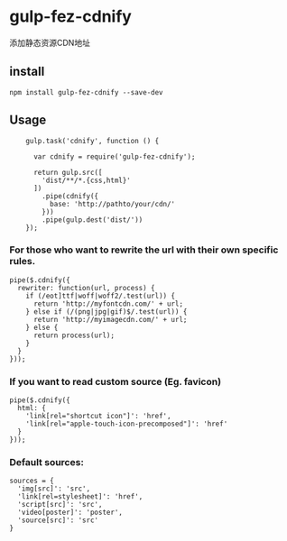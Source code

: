 # gulp-fez-cdnify

添加静态资源CDN地址

## install
```
npm install gulp-fez-cdnify --save-dev
```

## Usage
```
    gulp.task('cdnify', function () {

      var cdnify = require('gulp-fez-cdnify');

      return gulp.src([
        'dist/**/*.{css,html}'
      ])
        .pipe(cdnify({
          base: 'http://pathto/your/cdn/'
        }))
        .pipe(gulp.dest('dist/'))
    });
```

### For those who want to rewrite the url with their own specific rules.
```
pipe($.cdnify({
  rewriter: function(url, process) {
    if (/eot]ttf|woff|woff2/.test(url)) {
      return 'http://myfontcdn.com/' + url;
    } else if (/(png|jpg|gif)$/.test(url)) {
      return 'http://myimagecdn.com/' + url;
    } else {
      return process(url);
    }
  }
}));
```

### If you want to read custom source (Eg. favicon)
```
pipe($.cdnify({
  html: {
    'link[rel="shortcut icon"]': 'href',
    'link[rel="apple-touch-icon-precomposed"]': 'href'
  }
}));
```

### Default sources:
```
sources = {
  'img[src]': 'src',
  'link[rel=stylesheet]': 'href',
  'script[src]': 'src',
  'video[poster]': 'poster',
  'source[src]': 'src'
}
```
